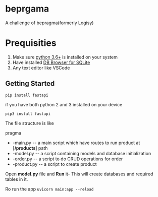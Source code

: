 # beprgama
A challenge of bepragma(formerly Logisy)

# Prequisities
1. Make sure [python 3.6+](https://www.python.org/downloads/) is installed on your system
2. Have installed [DB Browser for SQLite](https://sqlitebrowser.org/)
3. Any text editor like VSCode

## Getting Started

`pip install fastapi`

if you have both python 2 and 3 installed on your device

`pip3 install fastapi`

The file structure is like

pragma
  * -main.py -- a main script which have routes to run product at [**/products**] path
  * -model.py -- a script containing models and database initialization
  * -order.py -- a script to do CRUD operations for order
  * -product.py -- a script to create product

Open **model.py** file and **Run** it- This will create databases and required tables in it.

Ro run the app
`uvicorn main:app --reload`


